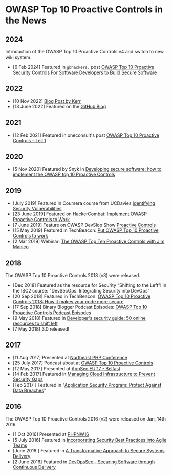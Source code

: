 # OWASP Top 10 Proactive Controls in the News

## 2024

Introduction of the OWASP Top 10 Proactive Controls v4 and switch to new wiki system.

- \[6 Feb 2024\] Featured in `gbhackers.` post [OWASP Top 10 Proactive Security Controls For Software Developers to Build Secure Software](https://gbhackers.com/owasp-released-top-10-proactive-controls/)

## 2022

- \[10 Nov 2022\] [Blog Post by Kerr](https://kerr.ventures/2022/11/10/owasp-proactive-controls-the-answer-to-the-owasp-top-ten/)
- \[13 June 2022\] Featured on the [GitHub Blog](https://github.blog/open-source/write-more-secure-code-owasp-top-10-proactive-controls/)

## 2021

- \[12 Feb 2021\] Featured in oneconsult's post [OWASP Top 10 Proactive Controls – Teil 1](https://www.oneconsult.com/de/blog/news/owasp-top-10-proactive-controls-teil-1/)

## 2020

- \[5 Nov 2020\] Featured by Snyk in [Developing secure software: how to implement the OWASP top 10 Proactive Controls](https://snyk.io/blog/owasp-top-10-proactive-controls-2020/)

## 2019

- \[July 2019\] Featured in Coursera course from UCDavies
    [Identifying Security Vulnerabilities](https://www.coursera.org/directory/videos?courseId=V1k0pBtIEemZRAqH7m9oGA)
- \[23 June 2019\] Featured on HackerCombat: [Implement OWASP Proactive Controls to Work](https://hackercombat.com/implement-owasp-proactive-controls-to-work/)
- \[7 June 2019\] Feature on OWASP DevSlop Show [Proactive Controls](https://www.youtube.com/watch?v=Jdb3qweDc_Q)
- \[15 May 2019\] Featured in TechBeacon: [Put OWASP Top 10 Proactive Controls to work](https://techbeacon.com/security/put-owasp-top-10-proactive-controls-work)
- \[2 Mar 2019\] Webinar: [The OWASP Top Ten Proactive Controls with Jim Manico](https://www.youtube.com/watch?v=ldXe8f5yVq8)

## 2018

The OWASP Top 10 Proactive Controls 2018 (v3) were released.

- \[Dec 2018\] Featured as the resource for Security “Shifting to the Left”\! in the ISC2 course: "DevSecOps: Integrating Security into DevOps”
- \[20 Sep 2018\] Featured in TechBeacon: [OWASP Top 10 Proactive Controls 2018: How it makes your code more secure](https://techbeacon.com/owasp-top-10-proactive-controls-2018-how-it-makes-your-code-more-secure)
- \[17 Sep 2018\] Binary Blogger Podcast Episodes: [OWASP Top 10 Proactive Controls Podcast Episodes](https://binaryblogger.com/2018/09/17/owasp-top-10-proactive-controls-podcast-episodes/)
- \[9 May 2018\] Featured in [Developer's security guide: 50 online resources to shift left](https://techbeacon.com/developer-secure-code-starter-kit-resources)
- \[7 May 2018\] 3.0 released\!

## 2017

- \[11 Aug 2017\] Presented at [Northeast PHP Conference](https://northeastphp2017.sched.com/event/B6uo/owasp-top-10-proactive-controls-2016)
- \[25 July 2017\] Podcast about at [OWASP Top 10 Proactive Controls](https://www.appsecpodcast.org/2017/07/25/the-owasp-top-10-proactive-controls/)
- \[12 May 2017\] Presented at [AppSec EU'17 -    Belfast](https://appseceurope2017.sched.com/event/A652/the-path-of-secure-software)
- \[14 Feb 2017\] Featured in [Managing Cloud Infrastructure to Prevent Security    Gaps](http://wwpi.com/2017/02/14/managing-cloud-infrastructure-to-prevent-security-gaps/)
- \[Feb 2017 \] Featured in "[Application Security Program: Protect    Against Data Breaches](http://assets.unisys.com/Documents/Global/POVPapers/POV_170062_ApplicationSecurityProgramProtectAgainstDataBreaches.pdf)"
 

## 2016

The OWASP Top 10 Proactive Controls 2016 (v2) were released on Jan, 14th 2016.
 
- \[1 Oct 2016\] Presented at [PHPNW16](http://conference.phpnw.org.uk/phpnw16/speakers/katy-anton/)
- \[5 July 2016\] Featured in [Incorporating Security Best Practices     into Agile   Teams](https://www.thoughtworks.com/insights/blog/incorporating-security-best-practices-agile-teams)
- \[June 2016 \] Featured in [A Transformative Approach to Secure    Systems    Delivery](http://www.booz-allen.co.in/content/dam/boozallen/documents/Viewpoints/2016/06/transformative-approach-to-secure-systems-delivery.pdf)
- \[2 June 2016\] Featured in [DevOpsSec - Securing Software through    Continuous    Delivery](http://www.oreilly.com/webops-perf/free/devopssec.csp)